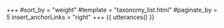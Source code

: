 +++
#sort_by = "weight"
#template = "taxonomy_list.html" 
#paginate_by = 5
insert_anchorLinks = "right"
+++
{{ utterances() }}